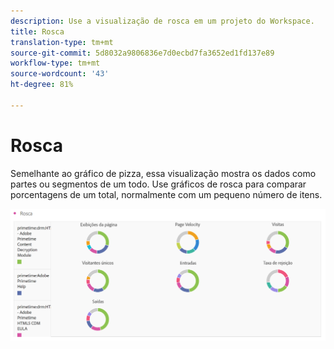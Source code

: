 ```yaml
---
description: Use a visualização de rosca em um projeto do Workspace.
title: Rosca
translation-type: tm+mt
source-git-commit: 5d8032a9806836e7d0ecbd7fa3652ed1fd137e89
workflow-type: tm+mt
source-wordcount: '43'
ht-degree: 81%

---
```



# Rosca

Semelhante ao gráfico de pizza, essa visualização mostra os dados como partes ou segmentos de um todo. Use gráficos de rosca para comparar porcentagens de um total, normalmente com um pequeno número de itens.

![](assets/donut.png)

